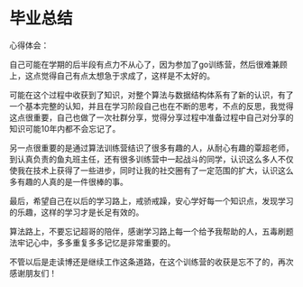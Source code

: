 # 毕业总结

心得体会：

自己可能在学期的后半段有点力不从心了，因为参加了go训练营，然后很难兼顾上，这点觉得自己有点太想急于求成了，这样是不太好的。

可能在这个过程中收获到了知识，对整个算法与数据结构体系有了新的认识，有了一个基本完整的认知，并且在学习阶段自己也在不断的思考，不点的反思，我觉得这点很重要，自己也做了一次社群分享，觉得分享过程中准备过程中自己对分享的知识可能10年内都不会忘记了。

另一点很重要的是通过算法训练营结识了很多有趣的人，从耐心有趣的覃超老师，到认真负责的鱼丸班主任，还有很多训练营中一起战斗的同学，认识这么多人不仅使我在技术上获得了一些进步，同时让我的社交圈有了一定范围的扩大，认识这么多有趣的人真的是一件很棒的事。

最后，希望自己在以后的学习路上，戒骄戒躁，安心学好每一个知识点，发现学习的乐趣，这样的学习才是长足有效的。

算法路上，不要忘记超哥的陪伴，感谢学习路上每一个给予我帮助的人，五毒刷题法牢记心中，多多重复多多记忆是非常重要的。

不管以后是走读博还是继续工作这条道路，在这个训练营的收获是忘不了的，再次感谢朋友们！